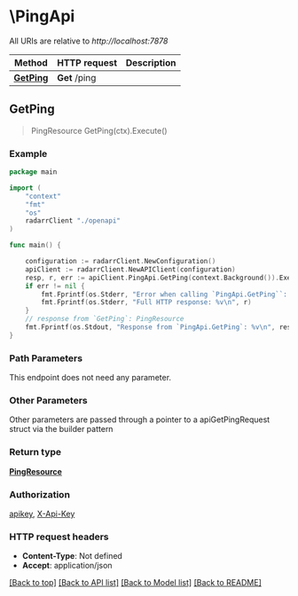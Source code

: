 # \PingApi

All URIs are relative to *http://localhost:7878*

Method | HTTP request | Description
------------- | ------------- | -------------
[**GetPing**](PingApi.md#GetPing) | **Get** /ping | 



## GetPing

> PingResource GetPing(ctx).Execute()



### Example

```go
package main

import (
    "context"
    "fmt"
    "os"
    radarrClient "./openapi"
)

func main() {

    configuration := radarrClient.NewConfiguration()
    apiClient := radarrClient.NewAPIClient(configuration)
    resp, r, err := apiClient.PingApi.GetPing(context.Background()).Execute()
    if err != nil {
        fmt.Fprintf(os.Stderr, "Error when calling `PingApi.GetPing``: %v\n", err)
        fmt.Fprintf(os.Stderr, "Full HTTP response: %v\n", r)
    }
    // response from `GetPing`: PingResource
    fmt.Fprintf(os.Stdout, "Response from `PingApi.GetPing`: %v\n", resp)
}
```

### Path Parameters

This endpoint does not need any parameter.

### Other Parameters

Other parameters are passed through a pointer to a apiGetPingRequest struct via the builder pattern


### Return type

[**PingResource**](PingResource.md)

### Authorization

[apikey](../README.md#apikey), [X-Api-Key](../README.md#X-Api-Key)

### HTTP request headers

- **Content-Type**: Not defined
- **Accept**: application/json

[[Back to top]](#) [[Back to API list]](../README.md#documentation-for-api-endpoints)
[[Back to Model list]](../README.md#documentation-for-models)
[[Back to README]](../README.md)

